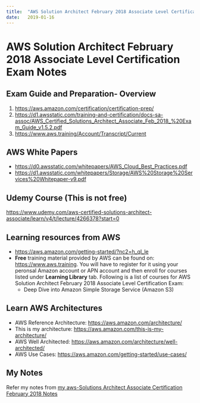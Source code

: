 ```yaml
---
title:  "AWS Solution Architect February 2018 Associate Level Certification Exam Notes"
date:   2019-01-16
---
```


# AWS Solution Architect February 2018 Associate Level Certification Exam Notes

## Exam Guide and Preparation- Overview
1.	https://aws.amazon.com/certification/certification-prep/
2.  https://d1.awsstatic.com/training-and-certification/docs-sa-assoc/AWS_Certified_Solutions_Architect_Associate_Feb_2018_%20Exam_Guide_v1.5.2.pdf
3.	https://www.aws.training/Account/Transcript/Current

## AWS White Papers
- https://d0.awsstatic.com/whitepapers/AWS_Cloud_Best_Practices.pdf
- https://d1.awsstatic.com/whitepapers/Storage/AWS%20Storage%20Services%20Whitepaper-v9.pdf

## Udemy Course (This is not free)
https://www.udemy.com/aws-certified-solutions-architect-associate/learn/v4/t/lecture/4266378?start=0

## Learning resources from AWS
- https://aws.amazon.com/getting-started/?nc2=h_ql_le
- **Free** training material provided by AWS can be found on: https://www.aws.training. You will have to register for it using your peronsal Amazon account or APN account and then enroll for courses listed under **Learning Library** tab. Following is a list of courses for AWS Solution Architect February 2018 Associate Level Certification Exam:
    * Deep Dive into Amazon Simple Storage Service (Amazon S3)

## Learn AWS Architectures
- AWS Reference Architecture: https://aws.amazon.com/architecture/
- This is my architecture: https://aws.amazon.com/this-is-my-architecture/
- AWS Well Architected: https://aws.amazon.com/architecture/well-architected/
- AWS Use Cases: https://aws.amazon.com/getting-started/use-cases/

## My Notes
Refer my notes from <a href="https://kunupat.github.io/aws-solution-architect-associate-certification-notes/" target="_blank">my aws-Solutions Architect Associate Certification February 2018 Notes</a> 
